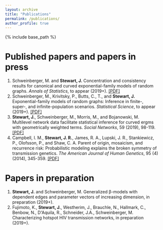 ```yaml
---
layout: archive
title: "Publications"
permalink: /publications/
author_profile: true
---
```



{% include base_path %}


Published papers and papers in press 
======
<ol>
<li>
Schweinberger, M. and <b>Stewart, J.</b> 
Concentration and consistency results for canonical and curved exponential-family models of random graphs. 
<i>Annals of Statistics</i>, to appear (2019+). 
<a href="https://jrstew.github.io/files/aos.pdf">[PDF]</a>
</li>
<li>
Schweinberger, M., Krivitsky, P., Butts, C., T., and <b>Stewart, J.</b> 
Exponential-family models of random graphs: Inference in finite-, super-, and infinite-population scenarios.
<i>Statistical Science</i>, to appear (2019+). 
<a href="https://jrstew.github.io/files/stat_science.pdf">[PDF]</a>
</li>
<li>
<b>Stewart, J.</b>, Schweinberger, M., Morris, M., and Bojanowski, M.
Multilevel network data facilitate statistical inference for curved ergms with geometrically weighted terms.
<i>Social Networks</i>, 59 (2019), 98-119.  
<a href="https://jrstew.github.io/files/social_networks.pdf">[PDF]</a>
</li>
<li>
Campbell, I. M., <b>Stewart, J. R.</b>, James, R. A., Lupski, J. R., Stankiewicz, P., Olofsson, P., and Shaw, C. A.
Parent of origin, mosaicism, and recurrence risk: Probabilistic modeling explains the broken symmetry of transmission genetics.
<i>The American Journal of Human Genetics</i>, 95 (4) (2014), 345-359. 
<a href="https://jrstew.github.io/files/ajmg.pdf">[PDF]</a>
</li>
</ol>



Papers in preparation
===========
<ol>
<li>
<b>Stewart, J.</b> and Schweinberger, M. 
Generalized β-models with dependent edges and parameter vectors of increasing dimension, in preparation (2019+).
</li>
<li>
Fujimoto, K., <b>Stewart, J.</b>, Westherim, J., Brauchle, N., Hallmark, C., Benbow, N., D&#39;Aquila, R., Schneider, J.A., Schweinberger, M. 
Characterizing hotspot HIV transmission networks, in preparation (2019+).
</li>
</ol>


